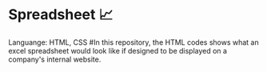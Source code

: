 # Spreadsheet :chart_with_upwards_trend:
Languange: HTML, CSS
#In this repository, the HTML codes shows what an excel spreadsheet would look like if designed to be displayed on a company's internal website.
